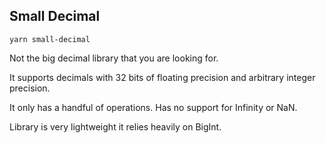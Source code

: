 ## Small Decimal

```
yarn small-decimal
```

Not the big decimal library that you are looking for.

It supports decimals with 32 bits of floating precision and arbitrary integer precision.

It only has a handful of operations. Has no support for Infinity or NaN.

Library is very lightweight it relies heavily on BigInt. 
